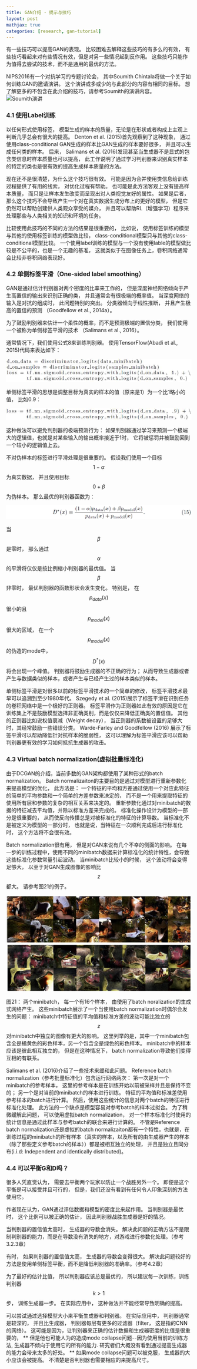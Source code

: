 ```yaml
---
title: GAN介绍 - 提示与技巧
layout: post
mathjax: true
categories: [research, gan-tutorial]
---
```


有一些技巧可以提高GAN的表现。 
比较困难去解释这些技巧的有多么的有效， 有些技巧看起来对有些情况有效，但是对另一些情况起到反作用。
这些技巧只能作为值得去尝试的技术，而不是通用的最优的方法。

NIPS2016有一个对抗学习的专题讨论会， 其中Soumith Chintala将做一个关于如何训练GAN的邀请演讲。 这个演讲或多或少的与此部分的内容有相同的目标。
想了解更多的不包含在此介绍的技巧，请参考Soumith的演讲内容。 
![Soumith演讲](https://github.com/soumith/ganhacks)

### 4.1 使用Label训练

以任何形式使用标签， 模型生成的样本的质量，无论是在形状或者构成上主观上判断几乎总会有很大的提高。
Denton et al. (2015)首先观察到了这种现象， 通过使用class-conditional GAN生成的样本比GAN生成的样本要好很多， 并且可以生成任何类的样本。
后来， Salimans et al. (2016)发现甚至当生成器不是显式的包含类信息时样本质量也可以提高， 此工作说明了通过学习判别器来识别真实样本的特定的类也是很有效的提高生成样本质量的方法。

现在还不是很清楚，为什么这个技巧很有效。 可能是因为合并使用类信息给训练过程提供了有用的线索， 对优化过程有帮助。 
也可能是此方法客观上没有提高样本质量， 而只是让样本发生改变而呈现出对人类视觉友好的属性。
如果是后者， 那么这个技巧不会导致产生一个对在真实数据生成分布上的更好的模型， 但是它仍然可以帮助创建供人类观众享受的媒介， 并且可以帮助RL（增强学习）程序来处理那些与人类相关的知识和环境的任务。

比较使用此技巧的不同的方法的结果是很重要的， 比如说， 使用标签训练的模型与其他的使用标签训练的模型做比较， class-conditional模型只与其他的class-conditional模型比较。 一个使用label训练的模型与一个没有使用lable的模型做比较是不公平的，也是一个无趣的基准， 这就类似于在图像任务上，卷积网络通常会比较非卷积网络表现好。


### 4.2 单侧标签平滑（One-sided label smoothing）

GAN是通过估计判别器对两个密度的比率来工作的，
但是深度神经网络倾向于产生高置信的输出来识别正确的类， 并且通常会有很极端的概率值。 
当深度网络的输入是对抗的组成时， 此问题特别的突出。
分类器倾向于线性推断， 并且产生极高的置信的预测 （Goodfellow et al., 2014a）。

为了鼓励判别器来估计一个柔性的概率，而不是预测极端的置信分类， 我们使用一个被称为单侧标签平滑的技术 （Salimans et al., 2016）。

通常情况下，我们使用公式8来训练判别器。 使用TensorFlow(Abadi et al., 2015)代码来表达如下：

![Equation8 with TensorFlow](/images/201705/10/fig01.jpg)

单侧标签平滑的思想是调整目标为真实的样本的值（原来是1）为一个比1略小的值， 比如0.9：

![Equation8 with TensorFlow， with one-sided smoothing](/images/201705/10/fig02.jpg)

这种做法可以避免判别器的极端预测行为： 如果判别器通过学习来预测一个极端大的逻辑值，也就是对某些输入的输出概率接近于1时， 它将被惩罚并被鼓励回到一个较小的逻辑值上去。

不对伪样本的标签进行平滑处理是很重要的。 假设我们使用一个目标$$1-\alpha$$为真实数据， 并且使用目标$$0+\beta$$为伪样本。 那么最优的判别器函数为：

![Equation 15](/images/201705/10/eq15.jpg)

当$$\beta$$是零时， 那么通过$$\alpha$$的平滑将仅仅是按比例缩小判别器的最优值。
当$$\beta$$非零时， 最优判别器的函数形状会发生变化。 特别是， 在$$p_{data}(x)$$很小的且$$p_{model}(x)$$很大的区域， 在一个$$p_{model}(x)$$的伪造的mode中，$$D^{*}(x)$$将会出现一个峰值。
判别器将鼓励生成器的不正确的行为； 从而导致生成器或者产生与数据类似的样本，或者产生与已经产生过的样本类似的样本。

单侧标签平滑是对很多以前的标签平滑技术的一个简单的修改， 标签平滑技术最早可以追溯到至少1980年代。 Szegedy et al. (2015)展示了标签平滑在识别任务的卷积网络中是一个极好的正则器。
标签平滑作为正则器如此有效的原因是它在训练集上不是鼓励模型选择非正确类别，而是仅仅来降低正确类的置信值。
其他的正则器比如说权值衰减（Weight decay）， 当正则器的系数被设置的足够大时，其经常鼓励一些错误分类。 
Warde-Farley and Goodfellow (2016) 展示了标签平滑可以帮助降低针对抗样本的脆弱性， 这可以理解为标签平滑应该可以帮助判别器更有效的学习如何抵抗生成器的攻击。

### 4.3 Virtual batch normalization(虚拟批量标准化)

由于DCGAN的介绍，当前多数的GAN架构都使用了某种形式的batch normalization。 
Batch normalizaiton的主要目的是通过对模型进行重新参数化来提高模型的优化， 此方法是： 一个特征的平均和方差通过使用一个对应此特征的简单的平均参数和一个简单的方差参数来决定的， 而不是一个用来提取特征的使用所有层和参数的复杂的相互关系来决定的。
重新参数化通过对minibatch的数据的特征减去平均值，并除以标准方差来完成的。 
标准化操作设计为模型的一部分是很重要的， 从而使反向传播总是对被标准化的特征的计算导数。 
当标准化不是被定义为模型的一部分时， 也就是说，当特征在一次顺利完成后进行标准化时， 这个方法将不会很有效。

Batch normalization很有用， 但是对GAN来说有几个不幸的侧面的影响。 
在每一步的训练过程中，使用不同的minibatch数据来计算标准化的统计特性，会导致这些标准化参数常量引起波动。
当minibatch比较小的时候， 这个波动将会变得足够大， 以至于对GAN生成图像的影响比$$z$$都大。 请参考图21的例子。

![Figure 21](/images/201705/10/fig21.jpg)

图21： 两个minibatch， 每一个有16个样本， 由使用了batch noralization的生成式网络产生。
这些minibatch展示了一个当使用batch normalization时偶尔会发生的问题： minibatch中特征值的平均值和标准方差的波动可能比独立的$$z$$对minibatch中独立的图像有更大的影响。 这里列举的是，其中一个minibatch包含全是橘黄色的彩色样本，另一个包含全是绿色的彩色样本。
minibatch中的样本应该是彼此相互独立的， 但是在这种情况下， batch normalization导致他们变得互相的有联系。

Salimans et al. (2016)介绍了一些技术来缓和此问题。 
Reference batch normalization（参考批量标准化）包含运行网络两次： 第一次是对一个minibatch的参考样本， 这里的参考样本是在训练开始以前被采样并且是保持不变的； 另一个是对当前的minibatch的样本进行训练。 
特征的平均值和标准差使用参考样本的batch进行计算。 然后，使用这些统计的信息对两个batch的特征进行标准化处理。 
此方法的一个缺点是模型容易对参考batch的样本过拟合。 
为了稍微缓解此问题， 可以使用虚拟batch normalization， 对一个样本标准化时使用的统计信息是通过此样本与参考batch的联合来进行计算的。
不管是Reference batch normalization还是虚拟的batch normalizaiton都有一个特性，也就是，在训练过程的minibatch的所有样本（真实的样本，以及所有的由生成器产生的样本（除了那些定义参考batch的样本））都是被相互独立的处理， 并且是独立且同分布(i.i.d: Independent and identically distributed)。

### 4.4 可以平衡G和D吗？

很多人凭直觉认为， 需要去平衡两个玩家以防止一个战胜另外一个。 
即便是这个平衡是可以接受并且可行的， 但是，我们还没有看到有任何令人印象深刻的方法使用它。

作者现在认为，GAN通过评估数据和模型的密度比来起作用。
当判别器是最优时， 这个比例可以被正确的估计， 因此判别器战胜生成器是好的情况。

当判别器的置信值太高时， 生成器的导数会消失。 
解决此问题的正确方法不是限制判别器的能力，而是在导数没有消失的地方，对游戏进行参数化处理。（参考3.2.3章）

有时， 如果判别器的置信值太高， 生成器的导数会变得很大。 解决此问题较好的方法是使用单侧标签平衡，而不是降低判别器的准确率。（参考4.2章）

为了最好的估计比值， 所以判别器应该总是最优的， 所以建议每一次训练，训练判别器$$k>1$$步， 训练生成器一步。 
在实际应用中， 这种做法并不能经常导致明确的提高。

可以尝试通过选择模型大小来平衡生成器和判别器。
在实际应用中， 判别器通常是较深的， 并且比生成器， 判别器每层有更多的过滤器（filter， 这是指的CNN的网络）。
这可能是因为，让判别器来正确的估计数据和生成器密度的比值是很重要的， 
** 但是他也可能人为的造成mode collapse问题--因为使用当前的训练方法, 生成器不倾向于使用它的所有的能力. 研究者们大概没有看到通过提高生成器的能力会带来太多的好处。 **
如果mode collapse问题可以被克服， 生成器的大小应该会被提高。 不清楚是否判别器也需要相应的来提高尺寸。



